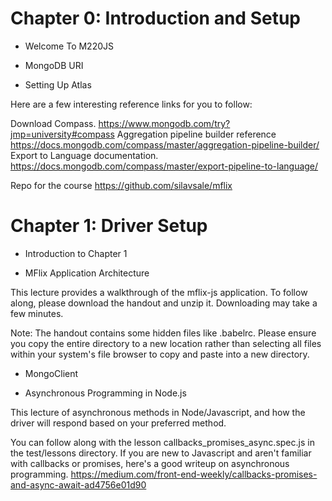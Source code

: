 # Chapter 0: Introduction and Setup

* Welcome To M220JS

* MongoDB URI

* Setting Up Atlas

Here are a few interesting reference links for you to follow:

Download Compass. https://www.mongodb.com/try?jmp=university#compass
Aggregation pipeline builder reference https://docs.mongodb.com/compass/master/aggregation-pipeline-builder/
Export to Language documentation. https://docs.mongodb.com/compass/master/export-pipeline-to-language/


Repo for the course https://github.com/silavsale/mflix

# Chapter 1: Driver Setup

* Introduction to Chapter 1

* MFlix Application Architecture

This lecture provides a walkthrough of the mflix-js application. To follow along, please download the handout and unzip it. Downloading may take a few minutes.

Note: The handout contains some hidden files like .babelrc. Please ensure you copy the entire directory to a new location rather than selecting all files within your system's file browser to copy and paste into a new directory.

* MongoClient

* Asynchronous Programming in Node.js

This lecture of asynchronous methods in Node/Javascript, and how the driver will respond based on your preferred method.

You can follow along with the lesson callbacks_promises_async.spec.js in the test/lessons directory. If you are new to Javascript and aren't familiar with callbacks or promises, here's a good writeup on asynchronous programming. https://medium.com/front-end-weekly/callbacks-promises-and-async-await-ad4756e01d90